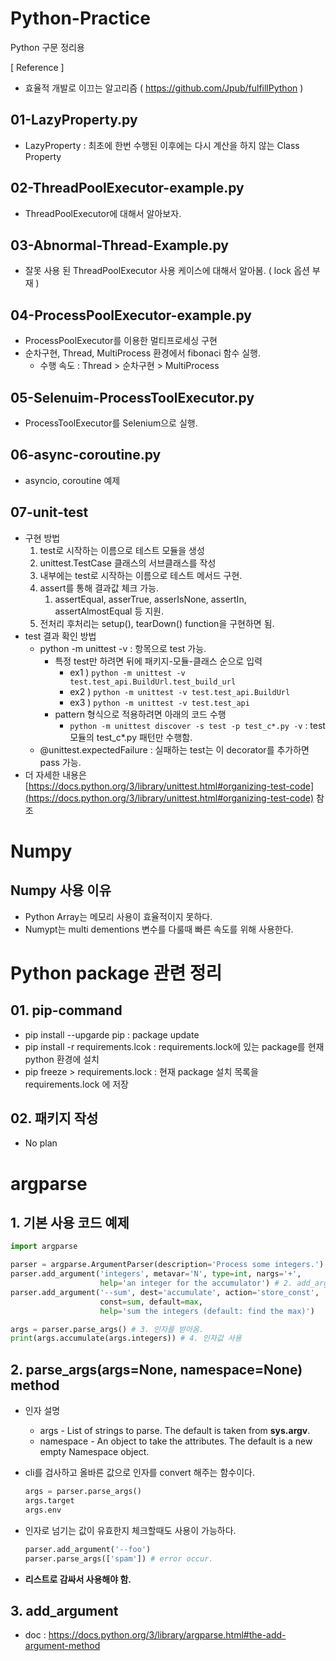 # Python-Practice
Python 구문 정리용

[ Reference ]
- 효율적 개발로 이끄는 알고리즘 ( https://github.com/Jpub/fulfillPython ) 

## 01-LazyProperty.py
- LazyProperty : 최초에 한번 수행된 이후에는 다시 계산을 하지 않는 Class Property

## 02-ThreadPoolExecutor-example.py
- ThreadPoolExecutor에 대해서 알아보자.

## 03-Abnormal-Thread-Example.py
- 잘못 사용 된 ThreadPoolExecutor 사용 케이스에 대해서 알아봄. ( lock 옵션 부재 )

## 04-ProcessPoolExecutor-example.py
- ProcessPoolExecutor를 이용한 멀티프로세싱 구현
- 순차구현, Thread, MultiProcess 환경에서 fibonaci 함수 실행.
  - 수행 속도 : Thread > 순차구현 > MultiProcess

## 05-Selenuim-ProcessToolExecutor.py
- ProcessToolExecutor를 Selenium으로 실행.

## 06-async-coroutine.py
- asyncio, coroutine 예제

## 07-unit-test
- 구현 방법
  1. test로 시작하는 이름으로 테스트 모듈을 생성
  2. unittest.TestCase 클래스의 서브클래스를 작성
  3. 내부에는 test로 시작하는 이름으로 테스트 메서드 구현.
  4. assert를 통해 결과값 체크 가능.
     1. assertEqual, asserTrue, asserIsNone, assertIn, assertAlmostEqual 등 지원.
  5. 전처리 후처리는 setup(), tearDown() function을 구현하면 됨.
- test 결과 확인 방법
  - python -m unittest -v : 항목으로 test 가능.
    - 특정 test만 하려면 뒤에 패키지-모듈-클래스 순으로 입력 
      - ex1 ) `python -m unittest -v test.test_api.BuildUrl.test_build_url`
      - ex2 ) `python -m unittest -v test.test_api.BuildUrl`
      - ex3 ) `python -m unittest -v test.test_api`
    - pattern 형식으로 적용하려면 아래의 코드 수행
      - `python -m unittest discover -s test -p test_c*.py -v` : test 모듈의 test_c*.py 패턴만 수행함.
  - @unittest.expectedFailure : 실패하는 test는 이 decorator를 추가하면 pass 가능.
- 더 자세한 내용은 [https://docs.python.org/3/library/unittest.html#organizing-test-code](https://docs.python.org/3/library/unittest.html#organizing-test-code) 참조

# Numpy
## Numpy 사용 이유
- Python Array는 메모리 사용이 효율적이지 못하다.
- Numypt는 multi dementions 변수를 다룰때 빠른 속도를 위해 사용한다.

# Python package 관련 정리
## 01. pip-command
- pip install --upgarde pip : package update
- pip install -r requirements.lcok : requirements.lock에 있는 package를 현재 python 환경에 설치
- pip freeze > requirements.lock : 현재 package 설치 목록을 requirements.lock 에 저장

## 02. 패키지 작성
- No plan


# argparse
## 1. 기본 사용 코드 예제
```python
import argparse

parser = argparse.ArgumentParser(description='Process some integers.') # 1. ArgumentParser 생성
parser.add_argument('integers', metavar='N', type=int, nargs='+',
                    help='an integer for the accumulator') # 2. add_argument 함수를 통해 argument  추가.
parser.add_argument('--sum', dest='accumulate', action='store_const',
                    const=sum, default=max,
                    help='sum the integers (default: find the max)')

args = parser.parse_args() # 3. 인자를 받아옴.
print(args.accumulate(args.integers)) # 4. 인자값 사용
```

## 2. parse_args(args=None, namespace=None) method
- 인자 설명
  - args - List of strings to parse. The default is taken from **sys.argv**.
  - namespace - An object to take the attributes. The default is a new empty Namespace object.

- cli를 검사하고 올바른 값으로 인자를 convert 해주는 함수이다.
  ```python
  args = parser.parse_args()
  args.target
  args.env
  ```
- 인자로 넘기는 값이 유효한지 체크할때도 사용이 가능하다.
  ```python
  parser.add_argument('--foo')
  parser.parse_args(['spam']) # error occur.
  ```
- **리스트로 감싸서 사용해야 함.**

## 3. add_argument
- doc : https://docs.python.org/3/library/argparse.html#the-add-argument-method
